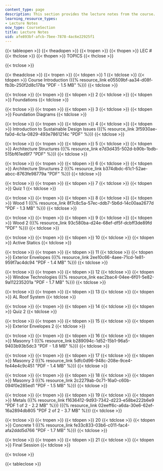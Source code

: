 ```yaml
---
content_type: page
description: This section provides the lecture notes from the course.
learning_resource_types:
- Lecture Notes
ocw_type: CourseSection
title: Lecture Notes
uid: afe893bf-afcb-7bee-7878-4ac6e22925f1
---
```


{{< tableopen >}}
{{< theadopen >}}
{{< tropen >}}
{{< thopen >}}
LEC #
{{< thclose >}}
{{< thopen >}}
TOPICS
{{< thclose >}}

{{< trclose >}}

{{< theadclose >}}
{{< tropen >}}
{{< tdopen >}}
1
{{< tdclose >}}
{{< tdopen >}}
Course Introduction ({{% resource_link e05509bf-aa34-d08f-fb3b-250f2d8c178a "PDF - 1.5 MB" %}})
{{< tdclose >}}

{{< trclose >}}
{{< tropen >}}
{{< tdopen >}}
2
{{< tdclose >}}
{{< tdopen >}}
Foundations
{{< tdclose >}}

{{< trclose >}}
{{< tropen >}}
{{< tdopen >}}
3
{{< tdclose >}}
{{< tdopen >}}
Foundation Diagrams
{{< tdclose >}}

{{< trclose >}}
{{< tropen >}}
{{< tdopen >}}
4
{{< tdclose >}}
{{< tdopen >}}
Introduction to Sustainable Design Issues ({{% resource_link 3f5930ae-fa0d-4c1a-0829-493e7861214c "PDF" %}})
{{< tdclose >}}

{{< trclose >}}
{{< tropen >}}
{{< tdopen >}}
5
{{< tdclose >}}
{{< tdopen >}}
Architecture Structures ({{% resource_link e7d3d435-502d-b90b-1bdb-515bf61ed6f7 "PDF" %}})
{{< tdclose >}}

{{< trclose >}}
{{< tropen >}}
{{< tdopen >}}
6
{{< tdclose >}}
{{< tdopen >}}
Architecture Structures 2 ({{% resource_link b374dbdc-61c1-52ae-abcc-8763fe98779a "PDF" %}})
{{< tdclose >}}

{{< trclose >}}
{{< tropen >}}
{{< tdopen >}}
7
{{< tdclose >}}
{{< tdopen >}}
Quiz 1
{{< tdclose >}}

{{< trclose >}}
{{< tropen >}}
{{< tdopen >}}
8
{{< tdclose >}}
{{< tdopen >}}
Wood 1 ({{% resource_link 8f7c8c5a-57ec-ddb7-5b6d-14c00aa2677d "PDF - 1.3 MB" %}})
{{< tdclose >}}

{{< trclose >}}
{{< tropen >}}
{{< tdopen >}}
9
{{< tdclose >}}
{{< tdopen >}}
Wood 2 ({{% resource_link 93c580ba-d24e-68ef-df5f-dcbff3de89fd "PDF" %}})
{{< tdclose >}}

{{< trclose >}}
{{< tropen >}}
{{< tdopen >}}
10
{{< tdclose >}}
{{< tdopen >}}
Active Statics
{{< tdclose >}}

{{< trclose >}}
{{< tropen >}}
{{< tdopen >}}
11
{{< tdclose >}}
{{< tdopen >}}
Exterior Envelopes ({{% resource_link 2ee10c66-4aee-71cd-1e81-959f7ac4dc94 "PDF - 1.4 MB" %}})
{{< tdclose >}}

{{< trclose >}}
{{< tropen >}}
{{< tdopen >}}
12
{{< tdclose >}}
{{< tdopen >}}
Window Technologies ({{% resource_link eac2bac4-04ee-6f01-5e82-9a112235201a "PDF - 1.7 MB" %}})
{{< tdclose >}}

{{< trclose >}}
{{< tropen >}}
{{< tdopen >}}
13
{{< tdclose >}}
{{< tdopen >}}
AL Roof System
{{< tdclose >}}

{{< trclose >}}
{{< tropen >}}
{{< tdopen >}}
14
{{< tdclose >}}
{{< tdopen >}}
Quiz 2
{{< tdclose >}}

{{< trclose >}}
{{< tropen >}}
{{< tdopen >}}
15
{{< tdclose >}}
{{< tdopen >}}
Exterior Envelopes 2
{{< tdclose >}}

{{< trclose >}}
{{< tropen >}}
{{< tdopen >}}
16
{{< tdclose >}}
{{< tdopen >}}
Masonry 1 ({{% resource_link b289094c-1d52-15b1-96a5-9403b93b5dc3 "PDF - 1.8 MB" %}})
{{< tdclose >}}

{{< trclose >}}
{{< tropen >}}
{{< tdopen >}}
17
{{< tdclose >}}
{{< tdopen >}}
Masonry 2 ({{% resource_link 5dfc0d96-948c-208e-9ce4-fe44e4c9c451 "PDF - 1.4 MB" %}})
{{< tdclose >}}

{{< trclose >}}
{{< tropen >}}
{{< tdopen >}}
18
{{< tdclose >}}
{{< tdopen >}}
Masonry 3 ({{% resource_link 2c2279ab-0c71-16a0-c60b-094f0e285ed1 "PDF - 1.5 MB" %}})
{{< tdclose >}}

{{< trclose >}}
{{< tropen >}}
{{< tdopen >}}
19
{{< tdclose >}}
{{< tdopen >}}
Metals ({{% resource_link f1636412-9d93-7342-d223-e58be222b6e9 "PDF 1 of 2 - 2.2 MB" %}}) ({{% resource_link 02eeff6c-a6da-30e6-62ef-16a2894db805 "PDF 2 of 2 - 3.7 MB" %}})
{{< tdclose >}}

{{< trclose >}}
{{< tropen >}}
{{< tdopen >}}
20
{{< tdclose >}}
{{< tdopen >}}
Concrete 1 ({{% resource_link fe33c833-03b6-c011-fac4-afa2ddd5d766 "PDF - 1.7 MB" %}})
{{< tdclose >}}

{{< trclose >}}
{{< tropen >}}
{{< tdopen >}}
21
{{< tdclose >}}
{{< tdopen >}}
Final Session
{{< tdclose >}}

{{< trclose >}}

{{< tableclose >}}